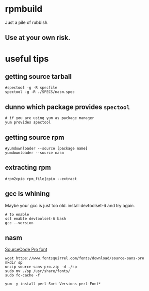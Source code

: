 # rpmbuild

Just a pile of rubbish.

## Use at your own risk.

# useful tips


## getting source tarball

````
#spectool -g -R specfile
spectool -g -R ./SPECS/nasm.spec
````

## dunno which package provides `spectool`

````
# if you are using yum as package manager
yum provides spectool
````

## getting source rpm

````
#yumdownloader --source [package name]
yumdownloader --source nasm
````

## extracting rpm

````
#rpm2cpio rpm_file|cpio --extract

````

## gcc is whining

Maybe your gcc is just too old. install devtoolset-6 and try again.

````
# to enable
scl enable devtoolset-6 bash
gcc --version
````

## nasm

[SourceCode Pro font](https://www.fontsquirrel.com/fonts/source-sans-pro)

````
wget https://www.fontsquirrel.com/fonts/download/source-sans-pro
mkdir sp
unzip source-sans-pro.zip -d ./sp
sudo mv ./sp /usr/share/fonts/
sudo fc-cache -f
````

````
yum -y install perl-Sort-Versions perl-Font*
````

